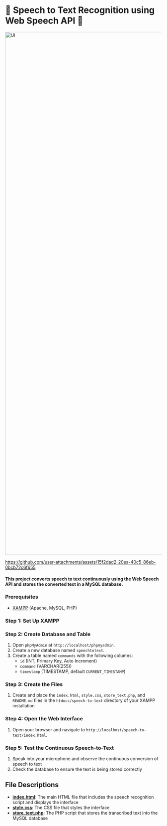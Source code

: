 # 👄 Speech to Text Recognition using Web Speech API 🤖

<img width="1679" alt="UI" src="https://github.com/user-attachments/assets/7e5771bb-29c9-46de-8f37-20613eafdaef">


https://github.com/user-attachments/assets/15f2dad2-20ea-40c5-86eb-0bcb72c6f655

#### This project converts speech to text continuously using the Web Speech API and stores the converted text in a MySQL database.

### Prerequisites

- [XAMPP](https://www.apachefriends.org/index.html) (Apache, MySQL, PHP)

### Step 1: Set Up XAMPP

### Step 2: Create Database and Table

1. Open `phpMyAdmin` at `http://localhost/phpmyadmin`.
2. Create a new database named `speechtotext`.
3. Create a table named `commands` with the following columns:
   - `id` (INT, Primary Key, Auto Increment)
   - `command` (VARCHAR(255))
   - `timestamp` (TIMESTAMP, default `CURRENT_TIMESTAMP`)

### Step 3: Create the Files
1. Create and place the `index.html`, `style.css`, `store_text.php`, and `README.md` files in the `htdocs/speech-to-text` directory of your XAMPP installation

### Step 4: Open the Web Interface
1. Open your browser and navigate to `http://localhost/speech-to-text/index.html`.

### Step 5: Test the Continuous Speech-to-Text
1. Speak into your microphone and observe the continuous conversion of speech to text
2. Check the database to ensure the text is being stored correctly

## File Descriptions

- [**index.html**](index.html): The main HTML file that includes the speech recognition script and displays the interface
- [**style.css**](style.css): The CSS file that styles the interface
- [**store_text.php**](store_text.php): The PHP script that stores the transcribed text into the MySQL database

